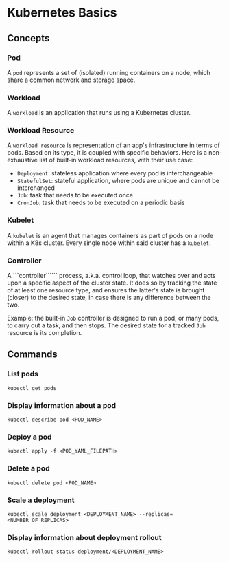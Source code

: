 # Kubernetes Basics

## Concepts
### Pod
A ```pod``` represents a set of (isolated) running containers on a node, which share a common network and storage space.

### Workload
A ```workload``` is an application that runs using a Kubernetes cluster.

### Workload Resource
A ```workload resource``` is representation of an app's infrastructure in terms of pods. Based on its type, it is coupled with specific behaviors. Here is a non-exhaustive list of built-in workload resources, with their use case:

- ```Deployment```: stateless application where every pod is interchangeable
- ```StatefulSet```: stateful application, where pods are unique and cannot be interchanged
- ```Job```: task that needs to be executed once
- ```CronJob```: task that needs to be executed on a periodic basis

### Kubelet
A ```kubelet``` is an agent that manages containers as part of pods on a node within a K8s cluster. Every single node within said cluster has a ```kubelet```.

### Controller
A ```controller`````` process, a.k.a. control loop, that watches over and acts upon a specific aspect of the cluster state. It does so by tracking the state of at least one resource type, and ensures the latter's state is brought (closer) to the desired state, in case there is any difference between the two.

Example: the built-in ```Job``` controller is designed to run a pod, or many pods, to carry out a task, and then stops. The desired state for a tracked ```Job``` resource is its completion.

## Commands
### List pods
```
kubectl get pods
```

### Display information about a pod
```
kubectl describe pod <POD_NAME>
```

### Deploy a pod
```
kubectl apply -f <POD_YAML_FILEPATH>
```

### Delete a pod
```
kubectl delete pod <POD_NAME>
```

### Scale a deployment
```
kubectl scale deployment <DEPLOYMENT_NAME> --replicas=<NUMBER_OF_REPLICAS>
```

### Display information about deployment rollout
```
kubectl rollout status deployment/<DEPLOYMENT_NAME>
```
